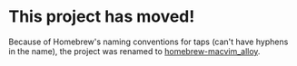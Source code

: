 This project has moved!
=======================

Because of Homebrew's naming conventions for taps (can't have hyphens in the name), the project was renamed to [homebrew-macvim_alloy](https://github.com/miketierney/homebrew-macvim_alloy).
